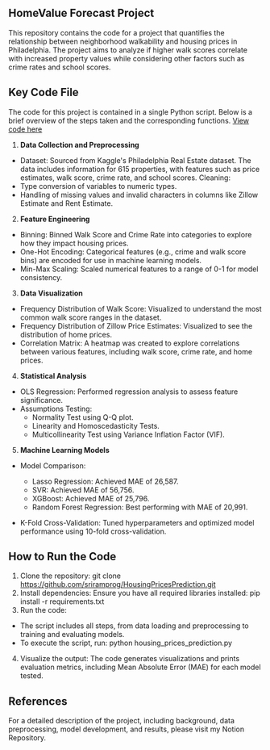 ## HomeValue Forecast Project
This repository contains the code for a project that quantifies the relationship between neighborhood walkability and housing prices in Philadelphia. The project aims to analyze if higher walk scores correlate with increased property values while considering other factors such as crime rates and school scores.

## Key Code File
The code for this project is contained in a single Python script. Below is a brief overview of the steps taken and the corresponding functions. [View code here](https://github.com/sriramprog/HousingPricesPrediction/blob/main/Sriram%20Data%20Science%20Project%20Finalized%20Code.ipynb)

1. **Data Collection and Preprocessing**
- Dataset: Sourced from Kaggle's Philadelphia Real Estate dataset. The data includes information for 615 properties, with features such as price estimates, walk score, crime rate, and school scores.
Cleaning:
- Type conversion of variables to numeric types.
- Handling of missing values and invalid characters in columns like Zillow Estimate and Rent Estimate.

2.  **Feature Engineering**
- Binning: Binned Walk Score and Crime Rate into categories to explore how they impact housing prices.
- One-Hot Encoding: Categorical features (e.g., crime and walk score bins) are encoded for use in machine learning models.
- Min-Max Scaling: Scaled numerical features to a range of 0-1 for model consistency.

3. **Data Visualization**
- Frequency Distribution of Walk Score: Visualized to understand the most common walk score ranges in the dataset.
- Frequency Distribution of Zillow Price Estimates: Visualized to see the distribution of home prices.
- Correlation Matrix: A heatmap was created to explore correlations between various features, including walk score, crime rate, and home prices.

4. **Statistical Analysis**
- OLS Regression: Performed regression analysis to assess feature significance.
- Assumptions Testing:
  - Normality Test using Q-Q plot.
  - Linearity and Homoscedasticity Tests.
  - Multicollinearity Test using Variance Inflation Factor (VIF).

5. **Machine Learning Models**
- Model Comparison:
  - Lasso Regression: Achieved MAE of 26,587.
  - SVR: Achieved MAE of 56,756.
  - XGBoost: Achieved MAE of 25,796.
  - Random Forest Regression: Best performing with MAE of 20,991.
  
- K-Fold Cross-Validation: Tuned hyperparameters and optimized model performance using 10-fold cross-validation.

## How to Run the Code
1. Clone the repository: git clone https://github.com/sriramprog/HousingPricesPrediction.git
2. Install dependencies: Ensure you have all required libraries installed: pip install -r requirements.txt
3. Run the code:
- The script includes all steps, from data loading and preprocessing to training and evaluating models.
- To execute the script, run: python housing_prices_prediction.py
4. Visualize the output: The code generates visualizations and prints evaluation metrics, including Mean Absolute Error (MAE) for each model tested.

## References
For a detailed description of the project, including background, data preprocessing, model development, and results, please visit my Notion Repository.
